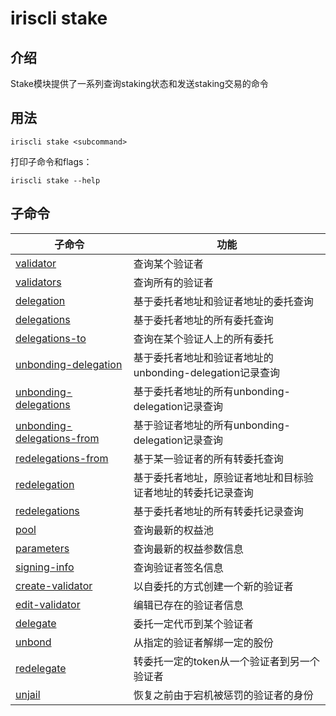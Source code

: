 # iriscli stake

## 介绍

Stake模块提供了一系列查询staking状态和发送staking交易的命令

## 用法

```
iriscli stake <subcommand>
```

打印子命令和flags：
```
iriscli stake --help
```

## 子命令

| 子命令                                                       | 功能                                                |
| ----------------------------------------------------------- | -------------------------------------------------- |
| [validator](validator.md)                                   | 查询某个验证者                                       |
| [validators](validators.md)                                 | 查询所有的验证者                                      |
| [delegation](delegation.md)                                 | 基于委托者地址和验证者地址的委托查询                     |
| [delegations](delegations.md)                               | 基于委托者地址的所有委托查询                            |
| [delegations-to](delegations-to.md)                         | 查询在某个验证人上的所有委托                            |
| [unbonding-delegation](unbonding-delegation.md)             | 基于委托者地址和验证者地址的unbonding-delegation记录查询 |
| [unbonding-delegations](unbonding-delegations.md)           | 基于委托者地址的所有unbonding-delegation记录查询        |
| [unbonding-delegations-from](unbonding-delegations-from.md) | 基于验证者地址的所有unbonding-delegation记录查询        |
| [redelegations-from](redelegations-from.md)                 | 基于某一验证者的所有转委托查询                          |
| [redelegation](redelegation.md)                             | 基于委托者地址，原验证者地址和目标验证者地址的转委托记录查询 |
| [redelegations](redelegations.md)                           | 基于委托者地址的所有转委托记录查询                       |
| [pool](pool.md)                                             | 查询最新的权益池                                      |
| [parameters](parameters.md)                                 | 查询最新的权益参数信息                                 |
| [signing-info](signing-info.md)                             | 查询验证者签名信息                                    |
| [create-validator](create-validator.md)                     | 以自委托的方式创建一个新的验证者                         |
| [edit-validator](edit-validator.md)                         | 编辑已存在的验证者信息                                 |
| [delegate](delegate.md)                                     | 委托一定代币到某个验证者                                |
| [unbond](unbond.md)                                         | 从指定的验证者解绑一定的股份                            |
| [redelegate](redelegate.md)                                 | 转委托一定的token从一个验证者到另一个验证者               |
| [unjail](unjail.md)                                         | 恢复之前由于宕机被惩罚的验证者的身份                      |


